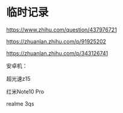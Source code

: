 # 临时记录

https://www.zhihu.com/question/437976721

https://zhuanlan.zhihu.com/p/91925202

https://zhuanlan.zhihu.com/p/343126741


安卓机：

超光速z15

红米Note10 Pro

realme 3qs